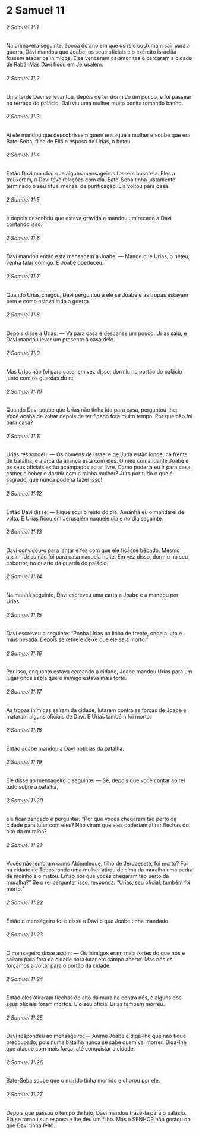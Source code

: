 # 2 Samuel 11

###### 2 Samuel 11:1

Na primavera seguinte, época do ano em que os reis costumam sair para a guerra, Davi mandou que Joabe, os seus oficiais e o exército israelita fossem atacar os inimigos. Eles venceram os amonitas e cercaram a cidade de Rabá. Mas Davi ficou em Jerusalém.

###### 2 Samuel 11:2

Uma tarde Davi se levantou, depois de ter dormido um pouco, e foi passear no terraço do palácio. Dali viu uma mulher muito bonita tomando banho.

###### 2 Samuel 11:3

Aí ele mandou que descobrissem quem era aquela mulher e soube que era Bate-Seba, filha de Eliã e esposa de Urias, o heteu.

###### 2 Samuel 11:4

Então Davi mandou que alguns mensageiros fossem buscá-la. Eles a trouxeram, e Davi teve relações com ela. Bate-Seba tinha justamente terminado o seu ritual mensal de purificação. Ela voltou para casa

###### 2 Samuel 11:5

e depois descobriu que estava grávida e mandou um recado a Davi contando isso.

###### 2 Samuel 11:6

Davi mandou então esta mensagem a Joabe: — Mande que Urias, o heteu, venha falar comigo. E Joabe obedeceu.

###### 2 Samuel 11:7

Quando Urias chegou, Davi perguntou a ele se Joabe e as tropas estavam bem e como estava indo a guerra.

###### 2 Samuel 11:8

Depois disse a Urias: — Vá para casa e descanse um pouco. Urias saiu, e Davi mandou levar um presente à casa dele.

###### 2 Samuel 11:9

Mas Urias não foi para casa; em vez disso, dormiu no portão do palácio junto com os guardas do rei.

###### 2 Samuel 11:10

Quando Davi soube que Urias não tinha ido para casa, perguntou-lhe: — Você acaba de voltar depois de ter ficado fora muito tempo. Por que não foi para casa?

###### 2 Samuel 11:11

Urias respondeu: — Os homens de Israel e de Judá estão longe, na frente de batalha, e a arca da aliança está com eles. O meu comandante Joabe e os seus oficiais estão acampados ao ar livre. Como poderia eu ir para casa, comer e beber e dormir com a minha mulher? Juro por tudo o que é sagrado, que nunca poderia fazer isso!

###### 2 Samuel 11:12

Então Davi disse: — Fique aqui o resto do dia. Amanhã eu o mandarei de volta. E Urias ficou em Jerusalém naquele dia e no dia seguinte.

###### 2 Samuel 11:13

Davi convidou-o para jantar e fez com que ele ficasse bêbado. Mesmo assim, Urias não foi para casa naquela noite. Em vez disso, dormiu no seu cobertor, no quarto da guarda do palácio.

###### 2 Samuel 11:14

Na manhã seguinte, Davi escreveu uma carta a Joabe e a mandou por Urias.

###### 2 Samuel 11:15

Davi escreveu o seguinte: “Ponha Urias na linha de frente, onde a luta é mais pesada. Depois se retire e deixe que ele seja morto.”

###### 2 Samuel 11:16

Por isso, enquanto estava cercando a cidade, Joabe mandou Urias para um lugar onde sabia que o inimigo estava mais forte.

###### 2 Samuel 11:17

As tropas inimigas saíram da cidade, lutaram contra as forças de Joabe e mataram alguns oficiais de Davi. E Urias também foi morto.

###### 2 Samuel 11:18

Então Joabe mandou a Davi notícias da batalha.

###### 2 Samuel 11:19

Ele disse ao mensageiro o seguinte: — Se, depois que você contar ao rei tudo sobre a batalha,

###### 2 Samuel 11:20

ele ficar zangado e perguntar: “Por que vocês chegaram tão perto da cidade para lutar com eles? Não viram que eles poderiam atirar flechas do alto da muralha?

###### 2 Samuel 11:21

Vocês não lembram como Abimeleque, filho de Jerubesete, foi morto? Foi na cidade de Tebes, onde uma mulher atirou de cima da muralha uma pedra de moinho e o matou. Então por que vocês chegaram tão perto da muralha?” Se o rei perguntar isso, responda: “Urias, seu oficial, também foi morto.”

###### 2 Samuel 11:22

Então o mensageiro foi e disse a Davi o que Joabe tinha mandado.

###### 2 Samuel 11:23

O mensageiro disse assim: — Os inimigos eram mais fortes do que nós e saíram para fora da cidade para lutar em campo aberto. Mas nós os forçamos a voltar para o portão da cidade.

###### 2 Samuel 11:24

Então eles atiraram flechas do alto da muralha contra nós, e alguns dos seus oficiais foram mortos. E o seu oficial Urias também morreu.

###### 2 Samuel 11:25

Davi respondeu ao mensageiro: — Anime Joabe e diga-lhe que não fique preocupado, pois numa batalha nunca se sabe quem vai morrer. Diga-lhe que ataque com mais força, até conquistar a cidade.

###### 2 Samuel 11:26

Bate-Seba soube que o marido tinha morrido e chorou por ele.

###### 2 Samuel 11:27

Depois que passou o tempo de luto, Davi mandou trazê-la para o palácio. Ela se tornou sua esposa e lhe deu um filho. Mas o SENHOR não gostou do que Davi tinha feito.

